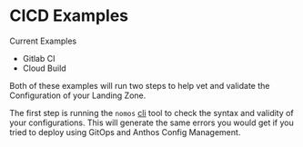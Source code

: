 # CICD Examples

Current Examples
- Gitlab CI
- Cloud Build

Both of these examples will run two steps to help vet and validate the Configuration of your Landing Zone.

The first step is running the `nomos` [cli](https://cloud.google.com/anthos-config-management/docs/how-to/nomos-command#vet) tool to check the syntax and validity of your configurations. This will generate the same errors you would get if you tried to deploy using GitOps and Anthos Config Management.